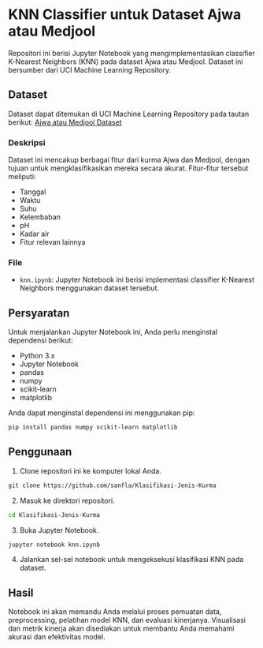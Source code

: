 # KNN Classifier untuk Dataset Ajwa atau Medjool

Repositori ini berisi Jupyter Notebook yang mengimplementasikan classifier K-Nearest Neighbors (KNN) pada dataset Ajwa atau Medjool. Dataset ini bersumber dari UCI Machine Learning Repository.

## Dataset

Dataset dapat ditemukan di UCI Machine Learning Repository pada tautan berikut:
[Ajwa atau Medjool Dataset](https://archive.ics.uci.edu/dataset/879/ajwa+or+medjool)

### Deskripsi

Dataset ini mencakup berbagai fitur dari kurma Ajwa dan Medjool, dengan tujuan untuk mengklasifikasikan mereka secara akurat. Fitur-fitur tersebut meliputi:

- Tanggal
- Waktu
- Suhu
- Kelembaban
- pH
- Kadar air
- Fitur relevan lainnya

### File

- `knn.ipynb`: Jupyter Notebook ini berisi implementasi classifier K-Nearest Neighbors menggunakan dataset tersebut.

## Persyaratan

Untuk menjalankan Jupyter Notebook ini, Anda perlu menginstal dependensi berikut:

- Python 3.x
- Jupyter Notebook
- pandas
- numpy
- scikit-learn
- matplotlib

Anda dapat menginstal dependensi ini menggunakan pip:

```bash
pip install pandas numpy scikit-learn matplotlib
```

## Penggunaan

1. Clone repositori ini ke komputer lokal Anda.
```bash
git clone https://github.com/sanfla/Klasifikasi-Jenis-Kurma
```

2. Masuk ke direktori repositori.
```bash
cd Klasifikasi-Jenis-Kurma
```

3. Buka Jupyter Notebook.
```bash
jupyter notebook knn.ipynb
```

4. Jalankan sel-sel notebook untuk mengeksekusi klasifikasi KNN pada dataset.

## Hasil

Notebook ini akan memandu Anda melalui proses pemuatan data, preprocessing, pelatihan model KNN, dan evaluasi kinerjanya. Visualisasi dan metrik kinerja akan disediakan untuk membantu Anda memahami akurasi dan efektivitas model.
